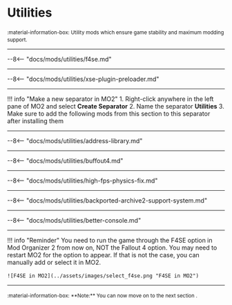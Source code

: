 # Utilities
<small>
:material-information-box:
Utility mods which ensure game stability and maximum modding support.
</small>


---
--8<-- "docs/mods/utilities/f4se.md"

---
--8<-- "docs/mods/utilities/xse-plugin-preloader.md"


---
!!! info "Make a new separator in MO2"
    1. Right-click anywhere in the left pane of MO2 and select **Create Separator**
    2. Name the separator **Utilities**
    3. Make sure to add the following mods from this section to this separator after installing them

---
--8<-- "docs/mods/utilities/address-library.md"

---
--8<-- "docs/mods/utilities/buffout4.md"

---
--8<-- "docs/mods/utilities/high-fps-physics-fix.md"

---
--8<-- "docs/mods/utilities/backported-archive2-support-system.md"

---
--8<-- "docs/mods/utilities/better-console.md"

---

!!! info "Reminder"
    You need to run the game through the F4SE option in Mod Organizer 2 from now on, NOT the Fallout 4 option. You may need to restart MO2 for the option to appear. If that is not the case, you can manually add or select it in MO2. 

    ![F4SE in MO2](../assets/images/select_f4se.png "F4SE in MO2")

---
<small>
:material-information-box:
**Note:** You can now move on to the next section .
</small>
